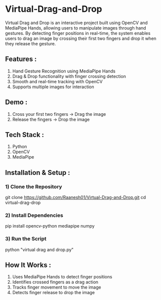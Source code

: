 # Virtual-Drag-and-Drop
Virtual Drag and Drop is an interactive project built using OpenCV and MediaPipe Hands, allowing users to manipulate images through hand gestures. By detecting finger positions in real-time, the system enables users to drag an image by crossing their first two fingers and drop it when they release the gesture.

##  Features :
1)  Hand Gesture Recognition using MediaPipe Hands
2)  Drag & Drop functionality with finger crossing detection
3)  Smooth and real-time tracking with OpenCV
4)  Supports multiple images for interaction

## Demo : 
1)  Cross your first two fingers → Drag the image
2)  Release the fingers → Drop the image

## Tech Stack :
1) Python
2) OpenCV
3) MediaPipe

## Installation & Setup : 

### 1) Clone the Repository
git clone https://github.com/Raanesh01/Virtual-Drag-and-Drop.git
cd virtual-drag-drop

### 2) Install Dependencies
pip install opencv-python mediapipe numpy

### 3) Run the Script
python "virtual drag and drop.py"

##  How It Works :
1) Uses MediaPipe Hands to detect finger positions
2) Identifies crossed fingers as a drag action
3) Tracks finger movement to move the image
4) Detects finger release to drop the image




